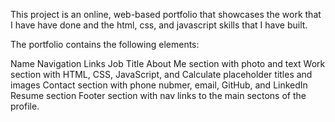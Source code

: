 This project is an online, web-based portfolio that showcases the work that I have have done and the html, css, and javascript skills that I have built.

The portfolio contains the following elements:

Name
Navigation Links
Job Title
About Me section with photo and text
Work section with HTML, CSS, JavaScript, and Calculate placeholder titles and images
Contact section with phone nubmer, email, GitHub, and LinkedIn
Resume section
Footer section with nav links to the main sectons of the profile.